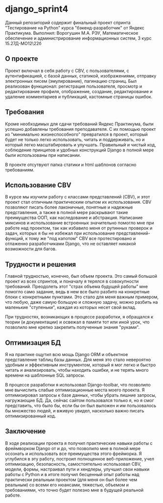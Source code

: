 # django_sprint4

Данный репозиторий содержит финальный проект спринта "Тестирование на Python" курса "бэкенд-разработчик" от Яндекс Практикума.
Выполнил: Ворогушин М.А.
РЭУ, Математическое обеспечение и администрирование информационных систем, 3 курс
15.27Д-МО12\22б

## О проекте

Проект включал в себя работу с CBV, с пользователями, с аутентификацией, с базой данных, статикой, изображениями,
отправку электронных писем (эмулирование), пагинацию страниц.
Был реализован функционал: регистрация пользователя, просмотр и редактирование профиля, отображение, создание, редактирование и удаление комментариев и публикаций, кастомные страницы ошибок.

## Требования

Кроме необходимых для сдачи требований Яндекс Практикума, были успешно добавлены требования преподавателя.
С их помощью проект из "минимально жизнеспособного" превратился в проект, который будет не только легко использовать, читать и поддерживать, но и который легко масштабировать и улучшать. Правильный и чистый код, соблюдение принципов и удобных конструкций Django в полной мере были использованы при написании.

В проекте отсутвуют папка статики и html шаблонов согласно требованиям.

## Использование CBV

В курсе мы изучили работу с классами представлений (CBV), и этот проект стал отличным практическим опытом их использования. CBV позволяют писать более лаконичные, понятные и надежные представления, а также в полной мере раскрывают такие преимущества ООП, как наследование и абстракция. Написание миксинов и использование встроенных значительно помогло мне при работе над проектом, так как избавило меня от рутинных проверок и задач, которых я бы не избежал при использование представлений-функций, к тому же "под капотом" CBV все протестировано и отлаженно разработчиками Django, что не оставляет никакой возможности для багов.

## Трудности и решения

Главной трудностью, конечно, был объем проекта. Это самый большой проект из всех спринтов, и поначалу я терялся в совокупности требований. Преодолеть этот "страх объема будущей работы" мне помогло само задание, ведь в нем все было разбито на конкретные блоки с конкретными пунктами. Это стало для меня важным примером, что любую, даже самую большую и сложную задачу, можно разбить на маленькие "ступеньки", каждая из которых несет свой вклад.

При трудностях, возникающих в процессе разработки, я обращался к теории (и документации) и освежал в памяти тот или иной урок, что позволило мне крепко закрепить полученные знания "руками".

## Оптимизация БД

Я на практике ощутил всю мощь Django ORM и объектное представление таблиц базы данных. Для меня это стало невероятно удобным и эффективным инструментом, который я мог легко и быстро читать и анализировать, чтобы находить ошибки, и не терять много времени на шаблонные SQL запросы.

В процессе разработки я использовал Django-toolbar, что позволило мне вычислить слабые оптимизационные места моего проекта. Я оптимизировал запросы к базе данных, чтобы убрать лишние запросы, нагружающие БД. Да, сейчас сайтом пользовался только я, но я смог представить, что было бы, если бы он был выложен и им пользовалось бы множество людей, и вживую увидел, насколько важно писать оптимизированный код. 

## Заключение

В ходе реализации проекта я получил практические навыки работы с фреймворком Django от и до, что позволило мне в полной мере осознать и использовать все преимущества этого фрейморка. Я углубился в эту работу, построил полноценное веб-приложение, учел оптимизацию, безопасность, самостоятельно использовал CBV, модели, формы, настраивал пути и хендлеры, улучшил свои навыки работы с Python и в итоге получил бесценный опыт работы над практически реальным проектом (для меня он был более чем реальным) со всеми его нюансами, тяжестью, объемом и требованиями, что точно будет полезно мне в будущей реальной работе.